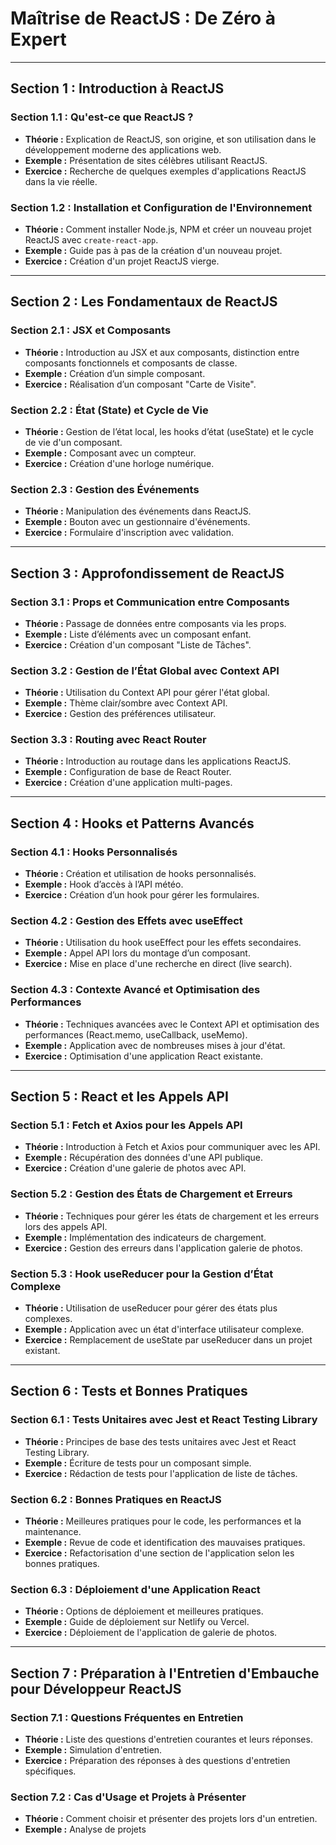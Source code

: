 # Maîtrise de ReactJS : De Zéro à Expert

---

## Section 1 : Introduction à ReactJS

### Section 1.1 : Qu'est-ce que ReactJS ?

- **Théorie :** Explication de ReactJS, son origine, et son utilisation dans le développement moderne des applications web.
- **Exemple :** Présentation de sites célèbres utilisant ReactJS.
- **Exercice :** Recherche de quelques exemples d'applications ReactJS dans la vie réelle.

### Section 1.2 : Installation et Configuration de l'Environnement

- **Théorie :** Comment installer Node.js, NPM et créer un nouveau projet ReactJS avec `create-react-app`.
- **Exemple :** Guide pas à pas de la création d'un nouveau projet.
- **Exercice :** Création d'un projet ReactJS vierge.

---

## Section 2 : Les Fondamentaux de ReactJS

### Section 2.1 : JSX et Composants

- **Théorie :** Introduction au JSX et aux composants, distinction entre composants fonctionnels et composants de classe.
- **Exemple :** Création d’un simple composant.
- **Exercice :** Réalisation d’un composant "Carte de Visite".

### Section 2.2 : État (State) et Cycle de Vie

- **Théorie :** Gestion de l’état local, les hooks d’état (useState) et le cycle de vie d'un composant.
- **Exemple :** Composant avec un compteur.
- **Exercice :** Création d'une horloge numérique.

### Section 2.3 : Gestion des Événements

- **Théorie :** Manipulation des événements dans ReactJS.
- **Exemple :** Bouton avec un gestionnaire d'événements.
- **Exercice :** Formulaire d'inscription avec validation.

---

## Section 3 : Approfondissement de ReactJS

### Section 3.1 : Props et Communication entre Composants

- **Théorie :** Passage de données entre composants via les props.
- **Exemple :** Liste d’éléments avec un composant enfant.
- **Exercice :** Création d'un composant "Liste de Tâches".

### Section 3.2 : Gestion de l’État Global avec Context API

- **Théorie :** Utilisation du Context API pour gérer l'état global.
- **Exemple :** Thème clair/sombre avec Context API.
- **Exercice :** Gestion des préférences utilisateur.

### Section 3.3 : Routing avec React Router

- **Théorie :** Introduction au routage dans les applications ReactJS.
- **Exemple :** Configuration de base de React Router.
- **Exercice :** Création d'une application multi-pages.

---

## Section 4 : Hooks et Patterns Avancés

### Section 4.1 : Hooks Personnalisés

- **Théorie :** Création et utilisation de hooks personnalisés.
- **Exemple :** Hook d’accès à l’API météo.
- **Exercice :** Création d’un hook pour gérer les formulaires.

### Section 4.2 : Gestion des Effets avec useEffect

- **Théorie :** Utilisation du hook useEffect pour les effets secondaires.
- **Exemple :** Appel API lors du montage d’un composant.
- **Exercice :** Mise en place d'une recherche en direct (live search).

### Section 4.3 : Contexte Avancé et Optimisation des Performances

- **Théorie :** Techniques avancées avec le Context API et optimisation des performances (React.memo, useCallback, useMemo).
- **Exemple :** Application avec de nombreuses mises à jour d'état.
- **Exercice :** Optimisation d'une application React existante.

---

## Section 5 : React et les Appels API

### Section 5.1 : Fetch et Axios pour les Appels API

- **Théorie :** Introduction à Fetch et Axios pour communiquer avec les API.
- **Exemple :** Récupération des données d'une API publique.
- **Exercice :** Création d'une galerie de photos avec API.

### Section 5.2 : Gestion des États de Chargement et Erreurs

- **Théorie :** Techniques pour gérer les états de chargement et les erreurs lors des appels API.
- **Exemple :** Implémentation des indicateurs de chargement.
- **Exercice :** Gestion des erreurs dans l'application galerie de photos.

### Section 5.3 : Hook useReducer pour la Gestion d’État Complexe

- **Théorie :** Utilisation de useReducer pour gérer des états plus complexes.
- **Exemple :** Application avec un état d'interface utilisateur complexe.
- **Exercice :** Remplacement de useState par useReducer dans un projet existant.

---

## Section 6 : Tests et Bonnes Pratiques

### Section 6.1 : Tests Unitaires avec Jest et React Testing Library

- **Théorie :** Principes de base des tests unitaires avec Jest et React Testing Library.
- **Exemple :** Écriture de tests pour un composant simple.
- **Exercice :** Rédaction de tests pour l'application de liste de tâches.

### Section 6.2 : Bonnes Pratiques en ReactJS

- **Théorie :** Meilleures pratiques pour le code, les performances et la maintenance.
- **Exemple :** Revue de code et identification des mauvaises pratiques.
- **Exercice :** Refactorisation d'une section de l'application selon les bonnes pratiques.

### Section 6.3 : Déploiement d'une Application React

- **Théorie :** Options de déploiement et meilleures pratiques.
- **Exemple :** Guide de déploiement sur Netlify ou Vercel.
- **Exercice :** Déploiement de l'application de galerie de photos.

---

## Section 7 : Préparation à l'Entretien d'Embauche pour Développeur ReactJS

### Section 7.1 : Questions Fréquentes en Entretien

- **Théorie :** Liste des questions d'entretien courantes et leurs réponses.
- **Exemple :** Simulation d'entretien.
- **Exercice :** Préparation des réponses à des questions d'entretien spécifiques.

### Section 7.2 : Cas d'Usage et Projets à Présenter

- **Théorie :** Comment choisir et présenter des projets lors d'un entretien.
- **Exemple :** Analyse de projets
